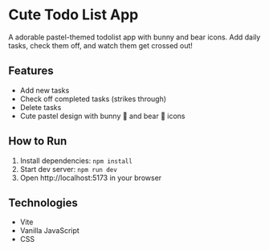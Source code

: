 # Cute Todo List App

A adorable pastel-themed todolist app with bunny and bear icons. Add daily tasks, check them off, and watch them get crossed out!

## Features
- Add new tasks
- Check off completed tasks (strikes through)
- Delete tasks
- Cute pastel design with bunny 🐰 and bear 🐻 icons

## How to Run
1. Install dependencies: `npm install`
2. Start dev server: `npm run dev`
3. Open http://localhost:5173 in your browser

## Technologies
- Vite
- Vanilla JavaScript
- CSS
